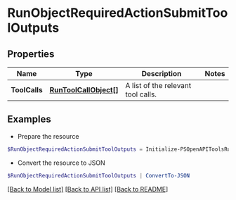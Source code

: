 # RunObjectRequiredActionSubmitToolOutputs
## Properties

Name | Type | Description | Notes
------------ | ------------- | ------------- | -------------
**ToolCalls** | [**RunToolCallObject[]**](RunToolCallObject.md) | A list of the relevant tool calls. | 

## Examples

- Prepare the resource
```powershell
$RunObjectRequiredActionSubmitToolOutputs = Initialize-PSOpenAPIToolsRunObjectRequiredActionSubmitToolOutputs  -ToolCalls null
```

- Convert the resource to JSON
```powershell
$RunObjectRequiredActionSubmitToolOutputs | ConvertTo-JSON
```

[[Back to Model list]](../README.md#documentation-for-models) [[Back to API list]](../README.md#documentation-for-api-endpoints) [[Back to README]](../README.md)

